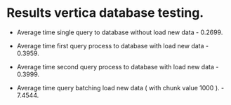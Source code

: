 
# Results vertica database testing.

* Average time single query to database without load new data - 0.2699.

* Average time first query process to database with load new data - 0.3959.

* Average time second query process to database with load new data - 0.3999.

* Average time query batching load new data ( with chunk value 1000 ). - 7.4544.
